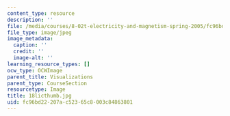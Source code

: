 ```yaml
---
content_type: resource
description: ''
file: /media/courses/8-02t-electricity-and-magnetism-spring-2005/fc96bd22207ac52365c8003c84863801_18licthumb.jpg
file_type: image/jpeg
image_metadata:
  caption: ''
  credit: ''
  image-alt: ''
learning_resource_types: []
ocw_type: OCWImage
parent_title: Visualizations
parent_type: CourseSection
resourcetype: Image
title: 18licthumb.jpg
uid: fc96bd22-207a-c523-65c8-003c84863801
---
```

